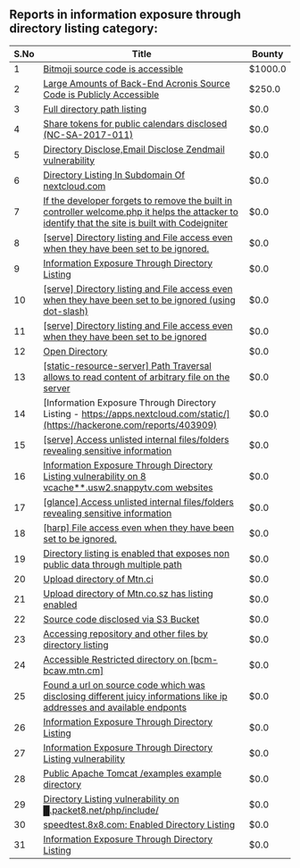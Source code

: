 ## Reports in information exposure through directory listing category:
| S.No | Title | Bounty |
| ---- | ----- | ------ |
| 1 | [Bitmoji source code is accessible](https://hackerone.com/reports/301812) | $1000.0 |
| 2 | [Large Amounts of Back-End Acronis Source Code is Publicly Accessible](https://hackerone.com/reports/1008364) | $250.0 |
| 3 | [Full directory path listing](https://hackerone.com/reports/230098) | $0.0 |
| 4 | [Share tokens for public calendars disclosed (NC-SA-2017-011)](https://hackerone.com/reports/218876) | $0.0 |
| 5 | [Directory Disclose,Email Disclose Zendmail vulnerability](https://hackerone.com/reports/228112) | $0.0 |
| 6 | [Directory Listing In Subdomain Of nextcloud.com](https://hackerone.com/reports/218199) | $0.0 |
| 7 | [If the developer forgets to remove the built in controller welcome.php it helps the attacker to identify that the site is built with Codeigniter](https://hackerone.com/reports/278225) | $0.0 |
| 8 | [[serve] Directory listing and File access even when they have been set to be ignored.](https://hackerone.com/reports/308721) | $0.0 |
| 9 | [Information Exposure Through Directory Listing](https://hackerone.com/reports/260221) | $0.0 |
| 10 | [[serve] Directory listing and File access even when they have been set to be ignored (using dot-slash)](https://hackerone.com/reports/330724) | $0.0 |
| 11 | [[serve] Directory listing and File access even when they have been set to be ignored](https://hackerone.com/reports/330650) | $0.0 |
| 12 | [Open Directory](https://hackerone.com/reports/461242) | $0.0 |
| 13 | [[static-resource-server]  Path Traversal allows to read content of arbitrary file on the server](https://hackerone.com/reports/432600) | $0.0 |
| 14 | [Information Exposure Through Directory Listing - https://apps.nextcloud.com/static/](https://hackerone.com/reports/403909) | $0.0 |
| 15 | [[serve] Access unlisted internal files/folders revealing sensitive information](https://hackerone.com/reports/486933) | $0.0 |
| 16 | [Information Exposure Through Directory Listing vulnerability on 8 vcache**.usw2.snappytv.com websites](https://hackerone.com/reports/438299) | $0.0 |
| 17 | [[glance] Access unlisted internal files/folders revealing sensitive information](https://hackerone.com/reports/490379) | $0.0 |
| 18 | [[harp] File access even when they have been set to be ignored.](https://hackerone.com/reports/453820) | $0.0 |
| 19 | [Directory listing is enabled that exposes non public data through multiple path ](https://hackerone.com/reports/690796) | $0.0 |
| 20 | [Upload directory of Mtn.ci](https://hackerone.com/reports/762118) | $0.0 |
| 21 | [Upload directory of Mtn.co.sz has listing enabled](https://hackerone.com/reports/760484) | $0.0 |
| 22 | [Source code disclosed via S3 Bucket](https://hackerone.com/reports/778931) | $0.0 |
| 23 | [Accessing repository and other files  by directory listing](https://hackerone.com/reports/798767) | $0.0 |
| 24 | [Accessible Restricted directory on [bcm-bcaw.mtn.cm]](https://hackerone.com/reports/789388) | $0.0 |
| 25 | [Found a url on source code which was disclosing different juicy informations like ip addresses and available endponts](https://hackerone.com/reports/1195432) | $0.0 |
| 26 | [Information Exposure Through Directory Listing](https://hackerone.com/reports/1316412) | $0.0 |
| 27 | [Information Exposure Through Directory Listing vulnerability](https://hackerone.com/reports/1476709) | $0.0 |
| 28 | [Public Apache Tomcat /examples example directory](https://hackerone.com/reports/1622624) | $0.0 |
| 29 | [Directory Listing vulnerability on █.packet8.net/php/include/](https://hackerone.com/reports/790846) | $0.0 |
| 30 | [speedtest.8x8.com: Enabled Directory Listing ](https://hackerone.com/reports/1825472) | $0.0 |
| 31 | [Information Exposure Through Directory Listing](https://hackerone.com/reports/1948562) | $0.0 |